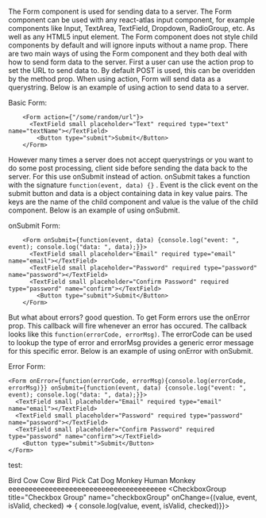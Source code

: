 The Form component is used for sending data to a server. The Form component can be used with any react-atlas input component, for example components like Input, TextArea, TextField, Dropdown, RadioGroup, etc. As well as any HTML5 input element. The Form component does not style child components by default and will ignore inputs without a name prop. There are two main ways of using the Form component and they both deal with how to send form data to the server. First a user can use the action prop to set the URL to send data to. By default POST is used, this can be overidden by the method prop. When using action, Form will send data as a querystring. Below is an example of using action to send data to a server.

Basic Form:

		<Form action={"/some/random/url"}>
		  <TextField small placeholder="Text" required type="text" name="textName"></TextField>
			<Button type="submit">Submit</Button>
		</Form>


However many times a server does not accept querystrings or you want to do some post processing, client side before sending the data back to the server. For this use onSubmit instead of action. onSubmit takes a function with the signature `function(event, data) {}` . Event is the click event on the submit button and data is a object containing data in key value pairs. The keys are the name of the child component and value is the value of the child component. Below is an example of using onSubmit.

onSubmit Form:

		<Form onSubmit={function(event, data) {console.log("event: ", event); console.log("data: ", data);}}>
		  <TextField small placeholder="Email" required type="email" name="email"></TextField>
		  <TextField small placeholder="Password" required type="password" name="password"></TextField>
		  <TextField small placeholder="Confirm Password" required type="password" name="confirm"></TextField>
			<Button type="submit">Submit</Button>
		</Form>

But what about errors? good question. To get Form errors use the onError prop. This callback will fire whenever an error has occured. The callback looks like this `function(errorCode, errorMsg)`. The errorCode can be used to lookup the type of error and errorMsg provides a generic error message for this specific error. Below is an example of using onError with onSubmit.

Error Form:

	<Form onError={function(errorCode, errorMsg){console.log(errorCode, errorMsg)}} onSubmit={function(event, data) {console.log("event: ", event); console.log("data: ", data);}}>
	  <TextField small placeholder="Email" required type="email" name="email"></TextField>
	  <TextField small placeholder="Password" required type="password" name="password"></TextField>
	  <TextField small placeholder="Confirm Password" required type="password" name="confirm"></TextField>
		<Button type="submit">Submit</Button>
	</Form>

test: 
	<Form>
		<TextField name="example"/>
	  	<Card>
		    <TextField name="example"/>
		    <Dropdown>
		    	<span value="bird">Bird</span>
		    	<span value="cow">Cow</span>
			    <span value="cbpcdmh">Cow Bird Pick Cat Dog Monkey Human</span>
			    <span value="monkey">Monkey</span>
			    <span value="eee">eeeeeeeeeeeeeeeeeeeeeeeeeeeeeeeeeeeeeee</span>
		  	</Dropdown>
		  	<CheckboxGroup title="Checkbox Group" name="checkboxGroup" onChange={(value, event, isValid, checked) => { console.log(value, event, isValid, checked)}}>
				<Checkbox label="Checkbox 1" value="first" checked />
				<Checkbox label="Checkbox 2" value="second" />
				<Checkbox label="Checkbox 3" value="third" />
			</CheckboxGroup>
	  	</Card>
	</Form>
